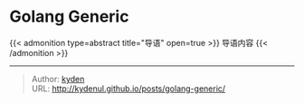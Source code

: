 # Golang Generic


{{< admonition type=abstract title="导语" open=true >}}
导语内容
{{< /admonition >}}

<!--more-->


---

> Author: [kyden](https://github.com/kydance)  
> URL: http://kydenul.github.io/posts/golang-generic/  

